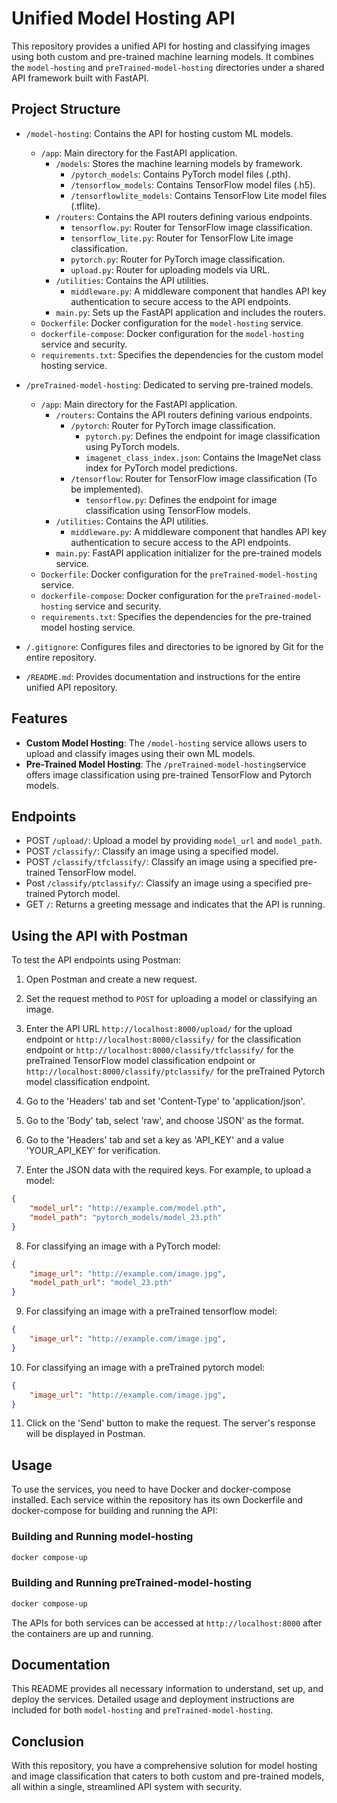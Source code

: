 # Unified Model Hosting API

This repository provides a unified API for hosting and classifying images using both custom and pre-trained machine learning models. It combines the `model-hosting` and `preTrained-model-hosting` directories under a shared API framework built with FastAPI.

## Project Structure

- `/model-hosting`: Contains the API for hosting custom ML models.
  - `/app`: Main directory for the FastAPI application.
    - `/models`: Stores the machine learning models by framework.
      - `/pytorch_models`: Contains PyTorch model files (.pth).
      - `/tensorflow_models`: Contains TensorFlow model files (.h5).
      - `/tensorflowlite_models`: Contains TensorFlow Lite model files (.tflite).
    - `/routers`: Contains the API routers defining various endpoints.
      - `tensorflow.py`: Router for TensorFlow image classification.
      - `tensorflow_lite.py`: Router for TensorFlow Lite image classification.
      - `pytorch.py`: Router for PyTorch image classification.
      - `upload.py`: Router for uploading models via URL.
    - `/utilities`: Contains the API utilities.
      - `middleware.py`: A middleware component that handles API key authentication to secure access to the API endpoints.
    - `main.py`: Sets up the FastAPI application and includes the routers.
  - `Dockerfile`: Docker configuration for the `model-hosting` service.
  - `dockerfile-compose`: Docker configuration for the `model-hosting` service and security.
  - `requirements.txt`: Specifies the dependencies for the custom model hosting service.

- `/preTrained-model-hosting`: Dedicated to serving pre-trained models.
  - `/app`: Main directory for the FastAPI application.
    - `/routers`: Contains the API routers defining various endpoints.
      - `/pytorch`: Router for PyTorch image classification.
        - `pytorch.py`: Defines the endpoint for image classification using PyTorch models.
        - `imagenet_class_index.json`: Contains the ImageNet class index for PyTorch model predictions.
      - `/tensorflow`: Router for TensorFlow image classification (To be implemented).
        - `tensorflow.py`: Defines the endpoint for image classification using TensorFlow models.
    - `/utilities`: Contains the API utilities.
      - `middleware.py`: A middleware component that handles API key authentication to secure access to the API endpoints.
    - `main.py`: FastAPI application initializer for the pre-trained models service.
  - `Dockerfile`: Docker configuration for the `preTrained-model-hosting` service.
  - `dockerfile-compose`: Docker configuration for the `preTrained-model-hosting` service and security.
  - `requirements.txt`: Specifies the dependencies for the pre-trained model hosting service.

- `/.gitignore`: Configures files and directories to be ignored by Git for the entire repository.
- `/README.md`: Provides documentation and instructions for the entire unified API repository.

## Features

- **Custom Model Hosting**: The `/model-hosting` service allows users to upload and classify images using their own ML models.
- **Pre-Trained Model Hosting**: The `/preTrained-model-hosting`service offers image classification using pre-trained TensorFlow and Pytorch models.

## Endpoints

- POST `/upload/`: Upload a model by providing `model_url` and `model_path`.
- POST `/classify/`: Classify an image using a specified model.
- POST `/classify/tfclassify/`: Classify an image using a specified pre-trained TensorFlow model.
- Post `/classify/ptclassify/`: Classify an image using a specified pre-trained Pytorch model.
- GET `/`: Returns a greeting message and indicates that the API is running.

## Using the API with Postman

To test the API endpoints using Postman:

1. Open Postman and create a new request.
2. Set the request method to `POST` for uploading a model or classifying an image.
3. Enter the API URL `http://localhost:8000/upload/` for the upload endpoint or `http://localhost:8000/classify/` for the classification endpoint or `http://localhost:8000/classify/tfclassify/` for the preTrained TensorFlow model classification endpoint or `http://localhost:8000/classify/ptclassify/` for the preTrained Pytorch model classification endpoint.
4. Go to the 'Headers' tab and set 'Content-Type' to 'application/json'.
5. Go to the 'Body' tab, select 'raw', and choose 'JSON' as the format.
6. Go to the 'Headers' tab and set a key as 'API_KEY' and a value 'YOUR_API_KEY' for verification.

7. Enter the JSON data with the required keys. For example, to upload a model:

```json
{
    "model_url": "http://example.com/model.pth",
    "model_path": "pytorch_models/model_23.pth"
}
```

8. For classifying an image with a PyTorch model:

```json
{
    "image_url": "http://example.com/image.jpg",
    "model_path_url": "model_23.pth"
}
```

9. For classifying an image with a preTrained tensorflow model:

```json
{
    "image_url": "http://example.com/image.jpg",
}
```

10. For classifying an image with a preTrained pytorch model:

```json
{
    "image_url": "http://example.com/image.jpg",
}
```

11. Click on the 'Send' button to make the request. The server's response will be displayed in Postman.

## Usage

To use the services, you need to have Docker and docker-compose installed. Each service within the repository has its own Dockerfile and docker-compose for building and running the API:

### Building and Running model-hosting

```bash
docker compose-up
```

### Building and Running preTrained-model-hosting

```bash
docker compose-up
```

The APIs for both services can be accessed at `http://localhost:8000` after the containers are up and running.

## Documentation

This README provides all necessary information to understand, set up, and deploy the services. Detailed usage and deployment instructions are included for both `model-hosting` and `preTrained-model-hosting`.

## Conclusion

With this repository, you have a comprehensive solution for model hosting and image classification that caters to both custom and pre-trained models, all within a single, streamlined API system with security.
